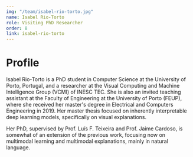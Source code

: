 ```yaml
---
img: "/team/isabel-rio-torto.jpg"
name: Isabel Rio-Torto
role: Visiting PhD Researcher
order: 8
link: isabel-rio-torto
---
```


# Profile
Isabel Rio-Torto is a PhD student in Computer Science at the University of Porto, Portugal, and a researcher at the Visual Computing and Machine Intelligence Group (VCMI) of INESC TEC. She is also an invited teaching assistant at the Faculty of Engineering at the University of Porto (FEUP), where she received her master's degree in Electrical and Computers Engineering in 2019. Her master thesis focused on inherently interpretable deep learning models, specifically on visual explanations. 

Her PhD, supervised by Prof. Luís F. Teixeira and Prof. Jaime Cardoso, is somewhat of an extension of the previous work, focusing now on multimodal learning and multimodal explanations, mainly in natural language.














